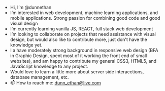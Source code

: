 - Hi, I’m @dunnethan
- I’m interested in web development, machine learning applications, and mobile applications. Strong passion for combining good code and good visual design
- I’m currently learning vanilla JS, REACT, full stack web development
- I’m looking to collaborate on projects that need assistance with visual design, but would also like to contribute more, just don't have the knowledge yet.
- I a have moderately strong background in responsive web design (BFA in Graphic Design, spent most of it working the front end of small websites), and am happy to contribute my general CSS3, HTML5, and JavaScript knowledge to any project.
- Would love to learn a little more about server side interacctions, database management, etc.
- 📫 How to reach me: dunn_ethan@live.com

<!---
dunnethan/dunnethan is a ✨ special ✨ repository because its `README.md` (this file) appears on your GitHub profile.
You can click the Preview link to take a look at your changes.
--->
